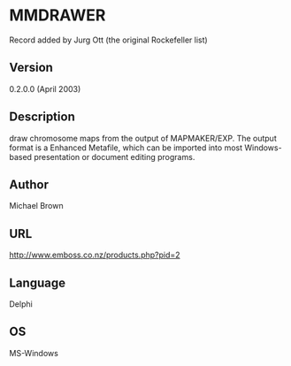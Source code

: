 # MMDRAWER
Record added by Jurg Ott (the original Rockefeller list)

## Version
0.2.0.0 (April 2003)

## Description
draw chromosome maps from the output of MAPMAKER/EXP. The output format is a Enhanced Metafile, which can be imported into most Windows-based presentation or document editing programs.

## Author
Michael Brown

## URL
http://www.emboss.co.nz/products.php?pid=2

## Language
Delphi

## OS
MS-Windows